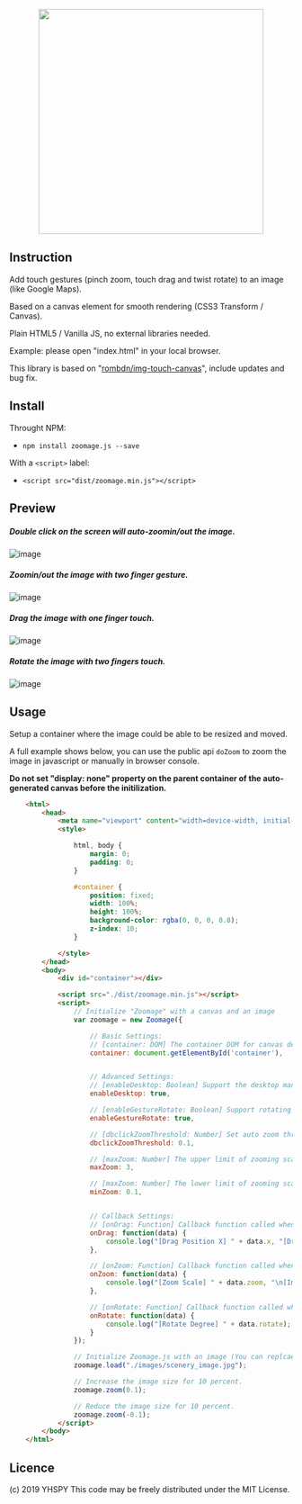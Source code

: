 <p align="center"><img width="400"src="https://github.com/Becavalier/Zoomage.js/blob/master/images/logo.png?raw=true"></p>


Instruction
------------

Add touch gestures (pinch zoom, touch drag and twist rotate) to an image (like Google Maps).

Based on a canvas element for smooth rendering (CSS3 Transform / Canvas).

Plain HTML5 / Vanilla JS, no external libraries needed.

Example: please open "index.html" in your local browser.

This library is based on "[rombdn/img-touch-canvas](https://github.com/rombdn/img-touch-canvas)", include updates and bug fix.


Install
------------

Throught NPM:

* `npm install zoomage.js --save`

With a `<script>` label:

* `<script src="dist/zoomage.min.js"></script>`

Preview
------------

##### Double click on the screen will auto-zoomin/out the image.
![image](https://github.com/Becavalier/Zoomage.js/blob/master/images/preview-dbclick.gif?raw=true)

##### Zoomin/out the image with two finger gesture.
![image](https://github.com/Becavalier/Zoomage.js/blob/master/images/preview-zoom.gif?raw=true)

##### Drag the image with one finger touch.
![image](https://github.com/Becavalier/Zoomage.js/blob/master/images/preview-drag.gif?raw=true)

##### Rotate the image with two fingers touch.
![image](https://github.com/Becavalier/Zoomage.js/blob/master/images/preview-rotate.gif?raw=true)


Usage
------------

Setup a container where the image could be able to be resized and moved.

A full example shows below, you can use the public api `doZoom` to zoom the image in javascript or manually in browser console.

**Do not set "display: none" property on the parent container of the auto-generated canvas before the initilization.**

```html
    <html>
        <head>
            <meta name="viewport" content="width=device-width, initial-scale=1" />
            <style>

                html, body {
                    margin: 0;
                    padding: 0;
                }

                #container {
                    position: fixed;
                    width: 100%;
                    height: 100%;
                    background-color: rgba(0, 0, 0, 0.8);  
                    z-index: 10;
                }

            </style>
        </head>
        <body>
            <div id="container"></div>

            <script src="./dist/zoomage.min.js"></script>
            <script>
                // Initialize "Zoomage" with a canvas and an image
                var zoomage = new Zoomage({

                    // Basic Settings:
                    // [container: DOM] The container DOM for canvas deployment. You must specify a DOM element as a canvas container which will be auto-generate a canvas element in it.
                    container: document.getElementById('container'),


                    // Advanced Settings:
                    // [enableDesktop: Boolean] Support the desktop manipulation, you can control the image with mouse and keyboard, "+ / -" will zoom in / out the image, double click on the image will auto-zoom, also you can move the image with your mouse click down then drug.
                    enableDesktop: true, 

                    // [enableGestureRotate: Boolean] Support rotating the image with finger gesture. You can rotate the image with two fingers twisting on the screen.
                    enableGestureRotate: true,

                    // [dbclickZoomThreshold: Number] Set auto zoom threshold when double click on the image (value 0.1 means the zoom step length is 10% of image's current scale).
                    dbclickZoomThreshold: 0.1,

                    // [maxZoom: Number] The upper limit of zooming scale.
                    maxZoom: 3,

                    // [maxZoom: Number] The lower limit of zooming scale.
                    minZoom: 0.1,


                    // Callback Settings:
                    // [onDrag: Function] Callback function called when image is on draging.
                    onDrag: function(data) {
                        console.log("[Drag Position X] " + data.x, "[Drag Position Y] " + data.y);
                    },

                    // [onZoom: Function] Callback function called when image is on zooming.
                    onZoom: function(data) { 
                        console.log("[Zoom Scale] " + data.zoom, "\n[Image Width] " + data.scale.width, "\n[Image Height] " + data.scale.height);
                    },

                    // [onRotate: Function] Callback function called when image is on rotating.
                    onRotate: function(data) {
                        console.log("[Rotate Degree] " + data.rotate);
                    }
                });

                // Initialize Zoomage.js with an image (You can replcae the image with this method at any other place).
                zoomage.load("./images/scenery_image.jpg");

                // Increase the image size for 10 percent.
                zoomage.zoom(0.1);

                // Reduce the image size for 10 percent.
                zoomage.zoom(-0.1);
            </script>
        </body>
    </html>
```

Licence
------------
(c) 2019 YHSPY
This code may be freely distributed under the MIT License.
